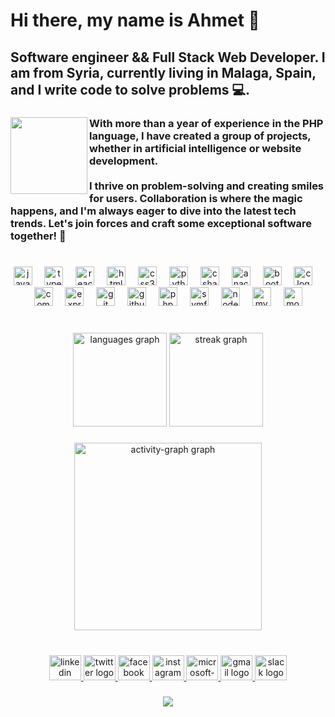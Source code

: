 

<h1 align="left">Hi there, my name is Ahmet 👋</h1>

###

<h2 align="left">Software engineer && Full Stack Web Developer. I am from Syria, currently living in Malaga, Spain, and I write code to solve problems 💻.</h2>

###

<img align="left" height="123" src="[https://scontent-mad1-1.xx.fbcdn.net/v/t39.30808-6/434474231_406575385661056_6539930653664216101_n.jpg?_nc_cat=106&ccb=1-7&_nc_sid=5f2048&_nc_ohc=6nkSywM3tJQQ7kNvgEfnjfU&_nc_ht=scontent-mad1-1.xx&oh=00_AYDPAEsPc0s0HUEpVxI8s65sVqWbT061pHdXLp6QCcMN6g&oe=66592033](https://media.licdn.com/dms/image/v2/D5603AQGIZzeUJE_ezw/profile-displayphoto-shrink_800_800/profile-displayphoto-shrink_800_800/0/1718210362307?e=1729123200&v=beta&t=dukJ_gc8PhF0z4-L1owS5vMsvubcKB6ivDu1cybVLDY)"  />

###

<h3 align="left">With more than a year of experience in the PHP language, I have created a group of projects, whether in artificial intelligence or website development.<br><br>I thrive on problem-solving and creating smiles for users. Collaboration is where the magic happens, and I'm always eager to dive into the latest tech trends. Let's join forces and craft some exceptional software together! 🚀</h3>

###

<br clear="both">

<div align="center">
  <img src="https://cdn.jsdelivr.net/gh/devicons/devicon/icons/javascript/javascript-original.svg" height="30" alt="javascript logo"  />
  <img width="12" />
  <img src="https://cdn.jsdelivr.net/gh/devicons/devicon/icons/typescript/typescript-original.svg" height="30" alt="typescript logo"  />
  <img width="12" />
  <img src="https://cdn.jsdelivr.net/gh/devicons/devicon/icons/react/react-original.svg" height="30" alt="react logo"  />
  <img width="12" />
  <img src="https://cdn.jsdelivr.net/gh/devicons/devicon/icons/html5/html5-original.svg" height="30" alt="html5 logo"  />
  <img width="12" />
  <img src="https://cdn.jsdelivr.net/gh/devicons/devicon/icons/css3/css3-original.svg" height="30" alt="css3 logo"  />
  <img width="12" />
  <img src="https://cdn.jsdelivr.net/gh/devicons/devicon/icons/python/python-original.svg" height="30" alt="python logo"  />
  <img width="12" />
  <img src="https://cdn.jsdelivr.net/gh/devicons/devicon/icons/csharp/csharp-original.svg" height="30" alt="csharp logo"  />
  <img width="12" />
  <img src="https://cdn.jsdelivr.net/gh/devicons/devicon/icons/anaconda/anaconda-original.svg" height="30" alt="anaconda logo"  />
  <img width="12" />
  <img src="https://cdn.jsdelivr.net/gh/devicons/devicon/icons/bootstrap/bootstrap-original.svg" height="30" alt="bootstrap logo"  />
  <img width="12" />
  <img src="https://cdn.jsdelivr.net/gh/devicons/devicon/icons/c/c-original.svg" height="30" alt="c logo"  />
  <img width="12" />
  <img src="https://cdn.jsdelivr.net/gh/devicons/devicon/icons/composer/composer-original.svg" height="30" alt="composer logo"  />
  <img width="12" />
  <img src="https://skillicons.dev/icons?i=express" height="30" alt="express logo"  />
  <img width="12" />
  <img src="https://cdn.jsdelivr.net/gh/devicons/devicon/icons/git/git-original.svg" height="30" alt="git logo"  />
  <img width="12" />
  <img src="https://skillicons.dev/icons?i=github" height="30" alt="github logo"  />
  <img width="12" />
  <img src="https://skillicons.dev/icons?i=php" height="30" alt="php logo"  />
  <img width="12" />
  <img src="https://skillicons.dev/icons?i=symfony" height="30" alt="symfony logo"  />
  <img width="12" />
  <img src="https://cdn.simpleicons.org/nodedotjs/339933" height="30" alt="nodejs logo"  />
  <img width="12" />
  <img src="https://cdn.jsdelivr.net/gh/devicons/devicon/icons/mysql/mysql-original.svg" height="30" alt="mysql logo"  />
  <img width="12" />
  <img src="https://cdn.jsdelivr.net/gh/devicons/devicon/icons/mongodb/mongodb-original.svg" height="30" alt="mongodb logo"  />
</div>

###

<br clear="both">

<div align="center">
  <img src="https://github-readme-stats.vercel.app/api/top-langs?username=Ahmed741321&locale=en&hide_title=true&layout=compact&card_width=320&langs_count=10&theme=dark&hide_border=true" height="150" alt="languages graph"  />
  <img src="https://streak-stats.demolab.com?user=Ahmed741321&locale=en&mode=daily&theme=dracula&hide_border=false&border_radius=5" height="150" alt="streak graph"  />
</div>

###

<div align="center">
  <img src="https://github-readme-activity-graph.vercel.app/graph?username=Ahmed741321&radius=16&theme=react&area=true&order=5" height="300" alt="activity-graph graph"  />
</div>

###

<br clear="both">

<div align="center">
  <a href="https://www.linkedin.com/in/ahmet-asaad-hammoud-8bb455230/?originalSubdomain=es" target="_blank">
    <img src="https://raw.githubusercontent.com/maurodesouza/profile-readme-generator/master/src/assets/icons/social/linkedin/default.svg" width="51" height="40" alt="linkedin logo"  />
  </a>
  <a href="https://twitter.com/Eng_Ahmet1" target="_blank">
    <img src="https://raw.githubusercontent.com/maurodesouza/profile-readme-generator/master/src/assets/icons/social/twitter/default.svg" width="51" height="40" alt="twitter logo"  />
  </a>
  <a href="https://www.facebook.com/people/Ahmet-Asaad-Hammoud/100089257933989/" target="_blank">
    <img src="https://raw.githubusercontent.com/maurodesouza/profile-readme-generator/master/src/assets/icons/social/facebook/default.svg" width="51" height="40" alt="facebook logo"  />
  </a>
  <a href="https://www.instagram.com/eng.prog.a.a.h/" target="_blank">
    <img src="https://raw.githubusercontent.com/maurodesouza/profile-readme-generator/master/src/assets/icons/social/instagram/default.svg" width="51" height="40" alt="instagram logo"  />
  </a>
  <a href="a.h.ahmet.es@hotmail.com" target="_blank">
    <img src="https://raw.githubusercontent.com/maurodesouza/profile-readme-generator/master/src/assets/icons/social/microsoft-outlook/default.svg" width="51" height="40" alt="microsoft-outlook logo"  />
  </a>
  <a href="a.h.ahmet.es@gmail.com" target="_blank">
    <img src="https://raw.githubusercontent.com/maurodesouza/profile-readme-generator/master/src/assets/icons/social/gmail/default.svg" width="51" height="40" alt="gmail logo"  />
  </a>
  <a href="AHMET ASAAD HAMMOUD" target="_blank">
    <img src="https://raw.githubusercontent.com/maurodesouza/profile-readme-generator/master/src/assets/icons/social/slack/default.svg" width="51" height="40" alt="slack logo"  />
  </a>
</div>

###

<div align="center">
  <img src="https://profile-counter.glitch.me/Ahmed741321/count.svg?"  />
</div>

###

